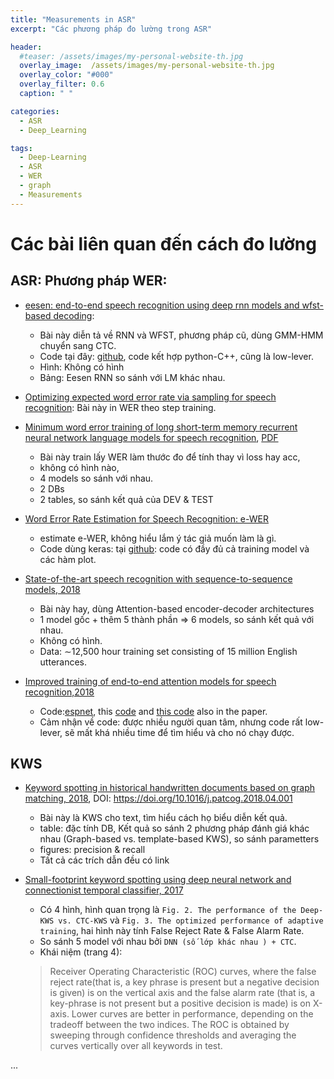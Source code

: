 ```yaml
---
title: "Measurements in ASR"
excerpt: "Các phương pháp đo lường trong ASR"

header:
  #teaser: /assets/images/my-personal-website-th.jpg
  overlay_image:  /assets/images/my-personal-website-th.jpg
  overlay_color: "#000"
  overlay_filter: 0.6
  caption: " "

categories:
  - ASR
  - Deep_Learning

tags:
  - Deep-Learning
  - ASR
  - WER
  - graph
  - Measurements
---
```


# Các bài liên quan đến cách đo lường

## ASR: Phương pháp WER:

- [eesen: end-to-end speech recognition using deep rnn models and wfst-based decoding](https://arxiv.org/pdf/1507.08240v3.pdf):
    - Bài này diễn tả về RNN và WFST, phương pháp cũ, dùng GMM-HMM chuyển sang CTC.
    - Code tại đây: [github](https://github.com/srvk/eesen), code kết hợp python-C++, cũng là low-lever.
    - Hình: Không có hình
    - Bảng: Eesen RNN so sánh với LM khác nhau.

- [Optimizing expected word error rate via sampling for speech recognition](https://static.googleusercontent.com/media/research.google.com/en//pubs/archive/d48e71155cb8013dd0d9d43414225225ee832ea5.pdf): Bài này in WER theo step training.

- [Minimum word error training of long short-term memory recurrent neural network language models for speech recognition](https://ieeexplore.ieee.org/document/7472827), [PDF](https://sci-hub.tw/10.1109/ICASSP.2016.7472827)
    - Bài này train lấy WER làm thước đo để tính thay vì loss hay acc,
    - không có hình nào,
    - 4 models so sánh với nhau.
    - 2 DBs
    - 2 tables, so sánh kết quả của DEV & TEST

- [Word Error Rate Estimation for Speech Recognition: e-WER](http://aclweb.org/anthology/P18-2004)
    - estimate e-WER, không hiểu lắm ý tác giả muốn làm là gì.
    - Code dùng keras: tại [github](https://github.com/qcri/e-wer): code có đầy đủ cả training model và các hàm plot.

- [State-of-the-art speech recognition with sequence-to-sequence models, 2018](https://arxiv.org/pdf/1712.01769.pdf)
    - Bài này hay, dùng Attention-based encoder-decoder architectures
    - 1 model gốc + thêm 5 thành phần => 6 models, so sánh kết quả với nhau.
    - Không có hình.
    - Data: ∼12,500 hour training set consisting of 15 million English utterances.

- [Improved training of end-to-end attention models for speech recognition,2018](https://arxiv.org/pdf/1805.03294v1.pdf)
    - Code:[espnet](https://github.com/espnet/espnet), this [code](https://github.com/rwth-i6/returnn) and [this code](https://github.com/rwth-i6/returnn-experiments/tree/master/2018-asr-attention/librispeech/full-setup-attention) also in the paper.
    - Cảm nhận về code: được nhiều người quan tâm, nhưng code rất low-lever, sẽ mất khá nhiều time để tìm hiểu và cho nó chạy được.

## KWS

- [Keyword spotting in historical handwritten documents based on graph matching, 2018](https://sci-hub.tw/10.1016/j.patcog.2018.04.001), DOI: https://doi.org/10.1016/j.patcog.2018.04.001
    - Bài này là KWS cho text, tìm hiểu cách họ biểu diễn kết quả.
    - table: đặc tính DB, Kết quả so sánh 2 phương pháp đánh giá khác nhau (Graph-based vs. template-based KWS), so sánh parametters
    - figures: precision  & recall
    - Tất cả các trích dẫn đều có link

- [Small-footprint keyword spotting using deep neural network and connectionist temporal classifier, 2017](https://arxiv.org/pdf/1709.03665.pdf)
    - Có 4 hình, hình quan trọng là  `Fig. 2. The performance of the Deep-KWS vs. CTC-KWS` và `Fig. 3. The optimized performance of adaptive training`, hai hình này tính False Reject Rate & False Alarm Rate.
    - So sánh 5 model với nhau bởi `DNN (số lớp khác nhau ) + CTC`.
    - Khái niệm (trang 4):
    >   Receiver Operating Characteristic (ROC)
        curves, where the false reject rate(that is, a key phrase is
        present but a negative decision is given) is on the vertical axis
        and the false alarm rate (that is, a key-phrase is not present but
        a positive decision is made) is on X-axis.  Lower curves are
        better in performance, depending on the tradeoff between the
        two indices. The ROC is obtained by sweeping through confidence thresholds and averaging the curves vertically over all
        keywords in test.

    



















...
